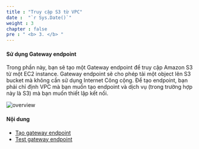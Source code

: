 ```yaml
---
title : "Truy cập S3 từ VPC"
date :  "`r Sys.Date()`" 
weight : 3
chapter : false
pre : " <b> 3. </b> "
---
```


#### Sử dụng Gateway endpoint

Trong phần này, bạn sẽ tạo một Gateway endpoint để truy cập Amazon S3 từ một EC2 instance. Gateway endpoint sẽ cho phép tải một object lên S3 bucket mà không cần sử dụng Internet Công cộng. Để tạo endpoint, bạn phải chỉ định VPC mà bạn muốn tạo endpoint và dịch vụ (trong trường hợp này là S3) mà bạn muốn thiết lập kết nối.

![overview](/images/s3-vpc/diagram2.png?featherlight=false&width=60pc)

#### Nội dung

- [Tạo gateway endpoint](3.1-create-gwe/)
- [Test gateway endpoint](3.2-test-gwe/)
